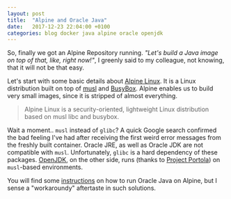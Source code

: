 ```yaml
---
layout: post
title:  "Alpine and Oracle Java"
date:   2017-12-23 22:04:00 +0100
categories: blog docker java alpine oracle openjdk
---
```


So, finally we got an Alpine Repository running. *"Let's build a Java image on top of that, like, right now!"*, I greenly said to my colleague, not knowing, that it will not be that easy.

Let's start with some basic details about [Alpine Linux][alpine]. It is a Linux distribution built on top of [musl][musl] and [BusyBox][busybox]. Alpine enables us to build very small images, since it is stripped of almost everything.

> Alpine Linux is a security-oriented, lightweight Linux distribution based on musl libc and busybox. 

Wait a moment.. `musl` instead of `glibc`? A quick Google search confirmed the bad feeling I've had after receiving the first weird error messages from the freshly built container. Oracle JRE, as well as Oracle JDK are not compatible with `musl`. Unfortunately, `glibc` is a hard dependency of these packages. [OpenJDK][openjdk], on the other side, runs (thanks to [Project Portola][portola]) on `musl`-based environments.

You will find some [instructions][instructions] on how to run Oracle Java on Alpine, but I sense a "workaroundy" aftertaste in such solutions.


[alpine]: https://alpinelinux.org/
[musl]: https://www.musl-libc.org/
[busybox]: http://www.busybox.net/
[openjdk]: http://openjdk.java.net/
[portola]: http://openjdk.java.net/projects/portola/
[instructions]: https://developer.atlassian.com/blog/2015/08/minimal-java-docker-containers/
